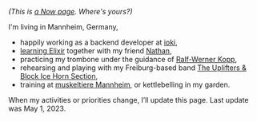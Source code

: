 <!--
.. title: What I'm doing at the moment
.. slug: now
.. date: 2016-06-22 17:44:06 UTC-05:00
.. tags:
.. category:
.. link:
.. description:
.. type: text
-->

_(This is [a Now page](http://nownownow.com/about). Where's yours?)_

I'm living in Mannheim, Germany,

- happily working as a backend developer at [ioki](https://ioki.com/),
- [learning Elixir](https://codeberg.org/zeitschlag/programming-elixir) together with my friend [Nathan](https://chaos.social/@zeitschlag/),
- practicing my trombone under the guidance of [Ralf-Werner Kopp](https://der-trompetenlehrer.de/),
- rehearsing and playing with my Freiburg-based band [The Uplifters & Block Ice Horn Section](https://theuplifters.de/),
- training at [muskeltiere Mannheim](https://www.muskeltiere-sport.de/), or kettlebelling in my garden.

When my activities or priorities change, I’ll update this page. Last update was May 1, 2023.
